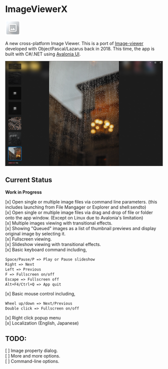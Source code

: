 # ImageViewerX

<img src="https://github.com/torum/ImageViewerX/blob/main/Src/ImageViewer.Desktop/Assets/ImageViewerX-AppIcon.png?raw=true" width="48" height="48"/>

A new cross-platform Image Viewer. This is a port of [Image-viewer](https://github.com/torum/Image-viewer) developed with ObjectPascal/Lazarus back in 2018. This time, the app is built with C#/.NET using [Avalonia UI](https://github.com/AvaloniaUI/Avalonia).

![ImageViewerX](https://github.com/torum/ImageViewerX/blob/main/Images/ImageViewerX.png?raw=true) 

## Current Status
**Work in Progress**  

[x] Open single or multiple image files via command line parameters. (this includes launching from File Mangager or Explorer and shell:sendto)  
[x] Open single or multiple image files via drag and drop of file or folder onto the app window. (Except on Linux due to Avalonia's limitation)  
[x] Multiple images viewing with transitional effects.  
[x] Showing "Queued" images as a list of thumbnail previews and display original image by selecting it.  
[x] Fullscreen viewing.  
[x] Slideshow viewing with transitional effects.   
[x] Basic keyboard command including,  
```
Space/Pause/P => Play or Pause slideshow
Right => Next  
Left => Previous  
F => Fullscreen on/off 
Escape => Fullscreen off 
Alt+F4/Ctrl+Q => App quit 
```
[x] Basic mouse control including,  
```
Wheel up/down => Next/Previous   
Double click => Fullscreen on/off
```
[x] Right click popup menu  
[x] Localization (English, Japanese)  

 ## TODO:
[ ] Image property dialog.   
[ ] More and more options.   
[ ] Command-line options.  
